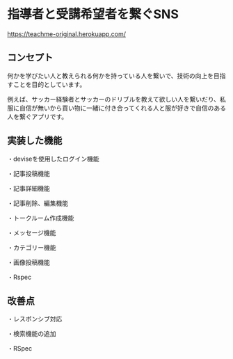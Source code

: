 # 指導者と受講希望者を繋ぐSNS
https://teachme-original.herokuapp.com/

## コンセプト
何かを学びたい人と教えられる何かを持っている人を繋いで、技術の向上を目指すことを目的としています。


例えば、サッカー経験者とサッカーのドリブルを教えて欲しい人を繋いだり、私服に自信が無いから買い物に一緒に付き合ってくれる人と服が好きで自信のある人を繋ぐアプリです。

## 実装した機能
・deviseを使用したログイン機能


・記事投稿機能


・記事詳細機能


・記事削除、編集機能


・トークルーム作成機能


・メッセージ機能


・カテゴリー機能


・画像投稿機能


・Rspec

## 改善点
・レスポンシブ対応


・検索機能の追加


・RSpec
